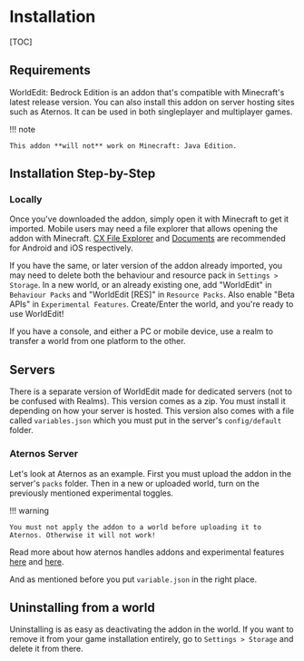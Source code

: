 # Installation

[TOC]

## Requirements

WorldEdit: Bedrock Edition is an addon that's compatible with Minecraft's latest release version. You can also install this addon on server hosting sites such as Aternos. It can be used in both singleplayer and multiplayer games.

!!! note

    This addon **will not** work on Minecraft: Java Edition.

## Installation Step-by-Step

### Locally

Once you've downloaded the addon, simply open it with Minecraft to get it imported. Mobile users may need a file explorer that allows opening the addon with Minecraft. [CX File Explorer](https://play.google.com/store/apps/details?id=com.cxinventor.file.explorer) and [Documents](https://itunes.apple.com/app/id364901807) are recommended for Android and iOS respectively.

If you have the same, or later version of the addon already imported, you may need to delete both the behaviour and resource pack in `Settings > Storage`. In a new world, or an already existing one, add "WorldEdit" in `Behaviour Packs` and "WorldEdit [RES]" in `Resource Packs`. Also enable "Beta APIs" in `Experimental Features`. Create/Enter the world, and you're ready to use WorldEdit!

If you have a console, and either a PC or mobile device, use a realm to transfer a world from one platform to the other.

## Servers

There is a separate version of WorldEdit made for dedicated servers (not to be confused with Realms). This version comes as a zip. You must install it depending on how your server is hosted.
This version also comes with a file called `variables.json` which you must put in the server's `config/default` folder.

### Aternos Server

Let's look at Aternos as an example. First you must upload the addon in the server's `packs` folder. Then in a new or uploaded world, turn on the previously mentioned experimental toggles.

!!! warning

    You must not apply the addon to a world before uploading it to Aternos. Otherwise it will not work!

Read more about how aternos handles addons and experimental features [here](https://support.aternos.org/hc/en-us/articles/360042095232-Installing-Addons-Minecraft-Bedrock-Edition-) and [here](https://support.aternos.org/hc/en-us/articles/4407553257873-Enabling-experimental-gameplay-Minecraft-Bedrock-Edition-).

And as mentioned before you put `variable.json` in the right place.

## Uninstalling from a world

Uninstalling is as easy as deactivating the addon in the world. If you want to remove it from your game installation entirely, go to `Settings > Storage` and delete it from there.